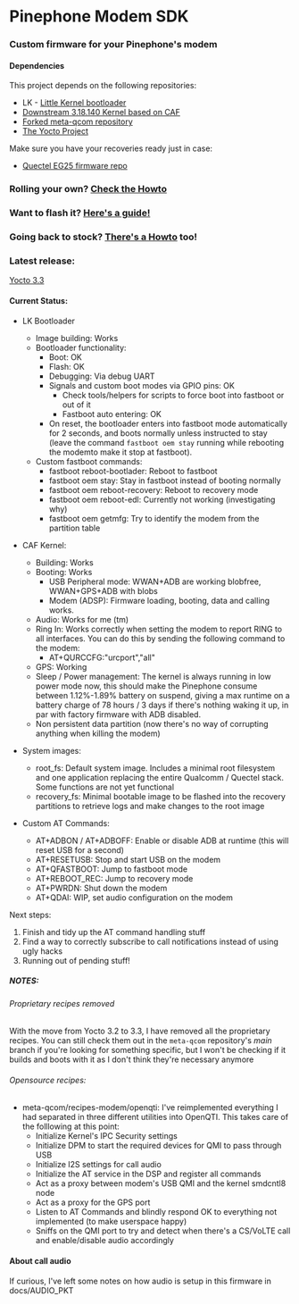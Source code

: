 # Pinephone Modem SDK

### Custom firmware for your Pinephone's modem

#### Dependencies
This project depends on the following repositories:
* LK - [Little Kernel bootloader](https://github.com/Biktorgj/quectel_lk)
* [Downstream 3.18.140 Kernel based on CAF](https://github.com/Biktorgj/quectel_eg25_kernel)
* [Forked meta-qcom repository](https://github.com/Biktorgj/meta-qcom)
* [The Yocto Project](https://yoctoproject.org)

Make sure you have your recoveries ready just in case:
* [Quectel EG25 firmware repo](https://github.com/Biktorgj/quectel_eg25_recovery)

### Rolling your own? [Check the Howto](https://github.com/Biktorgj/pinephone_modem_sdk/blob/hardknott/docs/HOWTO.md)

### Want to flash it? [Here's a guide!](https://github.com/Biktorgj/pinephone_modem_sdk/blob/hardknott/docs/FLASHING.md)

### Going back to stock? [There's a Howto](https://github.com/Biktorgj/pinephone_modem_sdk/blob/hardknott/docs/RECOVERY.md) too!

### Latest release:
[Yocto 3.3](https://github.com/Biktorgj/pinephone_modem_sdk/releases/tag/0.2.1)

#### Current Status:
* LK Bootloader
  * Image building: Works
  * Bootloader functionality:
    * Boot: OK
    * Flash: OK
    * Debugging: Via debug UART
    * Signals and custom boot modes via GPIO pins: OK
      * Check tools/helpers for scripts to force boot into fastboot or out of it
      * Fastboot auto entering: OK
	* On reset, the bootloader enters into fastboot mode automatically for 2 seconds, and boots normally unless instructed to stay (leave the command `fastboot oem stay` running while rebooting the modemto make it stop at fastboot).
  * Custom fastboot commands:
    * fastboot reboot-bootlader: Reboot to fastboot
    * fastboot oem stay: Stay in fastboot instead of booting normally
    * fastboot oem reboot-recovery: Reboot to recovery mode
    * fastboot oem reboot-edl: Currently not working (investigating why)
    * fastboot oem getmfg: Try to identify the modem from the partition table

* CAF Kernel:
	* Building: Works
	* Booting: Works
		* USB Peripheral mode: WWAN+ADB are working blobfree, WWAN+GPS+ADB with blobs
		* Modem (ADSP): Firmware loading, booting, data and calling works.
    * Audio: Works for me (tm)
    * Ring In: Works correctly when setting the modem to report RING to all interfaces. You can do this by sending the following command to the modem:
      * AT+QURCCFG:"urcport","all"
    * GPS: Working
    * Sleep / Power management: The kernel is always running in low power mode now, this should make the Pinephone consume between 1.12%-1.89% battery on suspend, giving a max runtime on a battery charge of 78 hours / 3 days if there's nothing waking it up, in par with factory firmware with ADB disabled.
    * Non persistent data partition (now there's no way of corrupting anything when killing the modem)
* System images:
  * root_fs: Default system image. Includes a minimal root filesystem and one application replacing the entire Qualcomm / Quectel stack. Some functions are not yet functional
  * recovery_fs: Minimal bootable image to be flashed into the recovery partitions to retrieve logs and make changes to the root image
* Custom AT Commands:
  * AT+ADBON / AT+ADBOFF: Enable or disable ADB at runtime (this will reset USB for a second)
  * AT+RESETUSB: Stop and start USB on the modem
  * AT+QFASTBOOT: Jump to fastboot mode
  * AT+REBOOT_REC: Jump to recovery mode
  * AT+PWRDN: Shut down the modem
  * AT+QDAI: WIP, set audio configuration on the modem

Next steps:
 1. Finish and tidy up the AT command handling stuff
 2. Find a way to correctly subscribe to call notifications instead of using ugly hacks
 3. Running out of pending stuff!

##### NOTES:
###### Proprietary recipes removed
With the move from Yocto 3.2 to 3.3, I have removed all the proprietary recipes. You can still check them out in the `meta-qcom` repository's *main* branch if you're looking for something specific, but I won't be checking if it builds and boots with it as I don't think they're necessary anymore

###### Opensource recipes:
  * meta-qcom/recipes-modem/openqti: I've reimplemented everything I had separated in three different utilities into OpenQTI. This takes care of the folllowing at this point:
     - Initialize Kernel's IPC Security settings
     - Initialize DPM to start the required devices for QMI to pass through USB
     - Initialize I2S settings for call audio
     - Initialize the AT service in the DSP and register all commands
     - Act as a proxy between modem's USB QMI and the kernel smdcntl8 node
     - Act as a proxy for the GPS port
     - Listen to AT Commands and blindly respond OK to everything not implemented (to make userspace happy)
     - Sniffs on the QMI port to try and detect when there's a CS/VoLTE call and enable/disable audio accordingly

#### About call audio
If curious, I've left some notes on how audio is setup in this firmware in docs/AUDIO_PKT